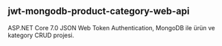 ## jwt-mongodb-product-category-web-api
ASP.NET Core 7.0 JSON Web Token Authentication, MongoDB ile ürün ve kategory CRUD projesi.
